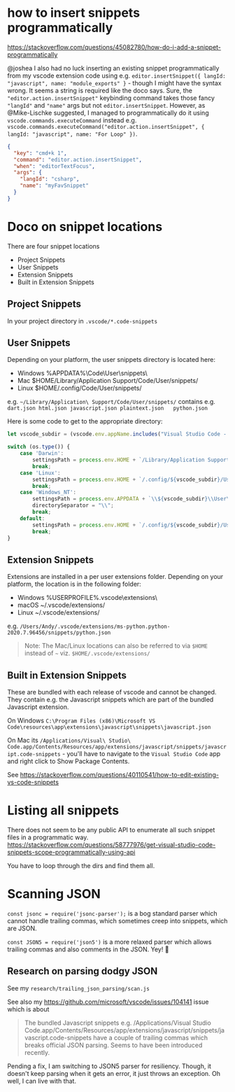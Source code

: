 # how to insert snippets programmatically

https://stackoverflow.com/questions/45082780/how-do-i-add-a-snippet-programmatically

@joshea I also had no luck inserting an existing snippet programmatically from my vscode extension code using e.g. `editor.insertSnippet({ langId: "javascript", name: "module_exports" }` - though I might have the syntax wrong. It seems a string is required like the doco says. Sure, the `"editor.action.insertSnippet"` keybinding command takes those fancy `"langId"` and `"name"` args but not `editor.insertSnippet`. However, as @Mike-Lischke suggested, I managed to programmatically do it using `vscode.commands.executeCommand` instead e.g. `vscode.commands.executeCommand("editor.action.insertSnippet", { langId: "javascript", name: "For Loop" })`.

```json
{
  "key": "cmd+k 1",
  "command": "editor.action.insertSnippet",
  "when": "editorTextFocus",
  "args": {
    "langId": "csharp",
    "name": "myFavSnippet"
  }
}
```


# Doco on snippet locations

There are four snippet locations
- Project Snippets
- User Snippets
- Extension Snippets
- Built in Extension Snippets

## Project Snippets

In your project directory in `.vscode/*.code-snippets`

## User Snippets

Depending on your platform, the user snippets directory is located here:

- Windows %APPDATA%\Code\User\snippets\
- Mac $HOME/Library/Application Support/Code/User/snippets/
- Linux $HOME/.config/Code/User/snippets/

e.g.
`~/Library/Application\ Support/Code/User/snippets/` contains e.g. `dart.json
html.json
javascript.json
plaintext.json  
python.json`

Here is some code to get to the appropriate directory:

```javascript
let vscode_subdir = (vscode.env.appName.includes("Visual Studio Code - Insiders") ? 'Code - Insiders' : 'Code')

switch (os.type()) {
    case 'Darwin':
        settingsPath = process.env.HOME + `/Library/Application Support/${vscode_subdir}/User/`;
        break;
    case 'Linux':
        settingsPath = process.env.HOME + `/.config/${vscode_subdir}/User/`;
        break;
    case 'Windows_NT':
        settingsPath = process.env.APPDATA + `\\${vscode_subdir}\\User\\`;
        directorySeparator = "\\";
        break;
    default:
        settingsPath = process.env.HOME + `/.config/${vscode_subdir}/User/`;
        break;
}
```

## Extension Snippets

Extensions are installed in a per user extensions folder. Depending on your platform, the location is in the following folder:

- Windows %USERPROFILE%\.vscode\extensions\
- macOS ~/.vscode/extensions/
- Linux ~/.vscode/extensions/

e.g.
`/Users/Andy/.vscode/extensions/ms-python.python-2020.7.96456/snippets/python.json`

> Note: The Mac/Linux locations can also be referred to via `$HOME` instead of `~` viz. 
`$HOME/.vscode/extensions/`


## Built in Extension Snippets

These are bundled with each release of vscode and cannot be changed. They contain e.g. the Javascript snippets which are part of the bundled Javascript extension.

On Windows 
`C:\Program Files (x86)\Microsoft VS Code\resources\app\extensions\javascript\snippets\javascript.json`

On Mac its `/Applications/Visual\ Studio\ Code.app/Contents/Resources/app/extensions/javascript/snippets/javascript.code-snippets` - you'll have to navigate to the `Visual Studio Code` app and right click to Show Package Contents.

See https://stackoverflow.com/questions/40110541/how-to-edit-existing-vs-code-snippets

# Listing all snippets

There does not seem to be any public API to enumerate all such snippet files in a programmatic way.
https://stackoverflow.com/questions/58777976/get-visual-studio-code-snippets-scope-programmatically-using-api

You have to loop through the dirs and find them all.

# Scanning JSON

`const jsonc = require('jsonc-parser');` is a bog standard parser which cannot handle trailing
commas, which sometimes creep into snippets, which are JSON.

`const JSON5 = require('json5')` is a more relaxed parser which allows trailing commas and also 
comments in the JSON. Yey! 🎉

## Research on parsing dodgy JSON

See my `research/trailing_json_parsing/scan.js` 

See also my https://github.com/microsoft/vscode/issues/104141 issue which is about 

> The bundled Javascript snippets e.g.
/Applications/Visual Studio Code.app/Contents/Resources/app/extensions/javascript/snippets/javascript.code-snippets
have a couple of trailing commas which breaks official JSON parsing. Seems to have been introduced recently.

Pending a fix, I am switching to JSON5 parser for resiliency.  Though, it doesn't keep 
parsing when it gets an error, it just throws an exception. Oh well, I can live with that.
